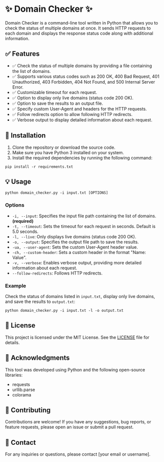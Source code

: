 # ✨ Domain Checker ✨

Domain Checker is a command-line tool written in Python that allows you to check the status of multiple domains at once. It sends HTTP requests to each domain and displays the response status code along with additional information.

## ✅ Features

- ✅ Check the status of multiple domains by providing a file containing the list of domains.
- ✅ Supports various status codes such as 200 OK, 400 Bad Request, 401 Unauthorized, 403 Forbidden, 404 Not Found, and 500 Internal Server Error.
- ✅ Customizable timeout for each request.
- ✅ Option to display only live domains (status code 200 OK).
- ✅ Option to save the results to an output file.
- ✅ Specify custom User-Agent and headers for the HTTP requests.
- ✅ Follow redirects option to allow following HTTP redirects.
- ✅ Verbose output to display detailed information about each request.

## 🚀 Installation

1. Clone the repository or download the source code.
2. Make sure you have Python 3 installed on your system.
3. Install the required dependencies by running the following command:

```pip install -r requirements.txt```

## 💡 Usage

```python domain_checker.py -i input.txt [OPTIONS]```


### Options

- `-i, --input`: Specifies the input file path containing the list of domains. **(required)**
- `-t, --timeout`: Sets the timeout for each request in seconds. Default is 5.0 seconds.
- `-l, --live`: Only displays live domains (status code 200 OK).
- `-o, --output`: Specifies the output file path to save the results.
- `-ua, --user-agent`: Sets the custom User-Agent header value.
- `-ch, --custom-header`: Sets a custom header in the format "Name: Value".
- `-v, --verbose`: Enables verbose output, providing more detailed information about each request.
- `--follow-redirects`: Follows HTTP redirects.

### Example

Check the status of domains listed in `input.txt`, display only live domains, and save the results to `output.txt`:

```python domain_checker.py -i input.txt -l -o output.txt```


## 📝 License

This project is licensed under the MIT License. See the [LICENSE](LICENSE) file for details.

## 🙌 Acknowledgments

This tool was developed using Python and the following open-source libraries:
- requests
- urllib.parse
- colorama

## 🤝 Contributing

Contributions are welcome! If you have any suggestions, bug reports, or feature requests, please open an issue or submit a pull request.

## 📧 Contact

For any inquiries or questions, please contact [your email or username].

